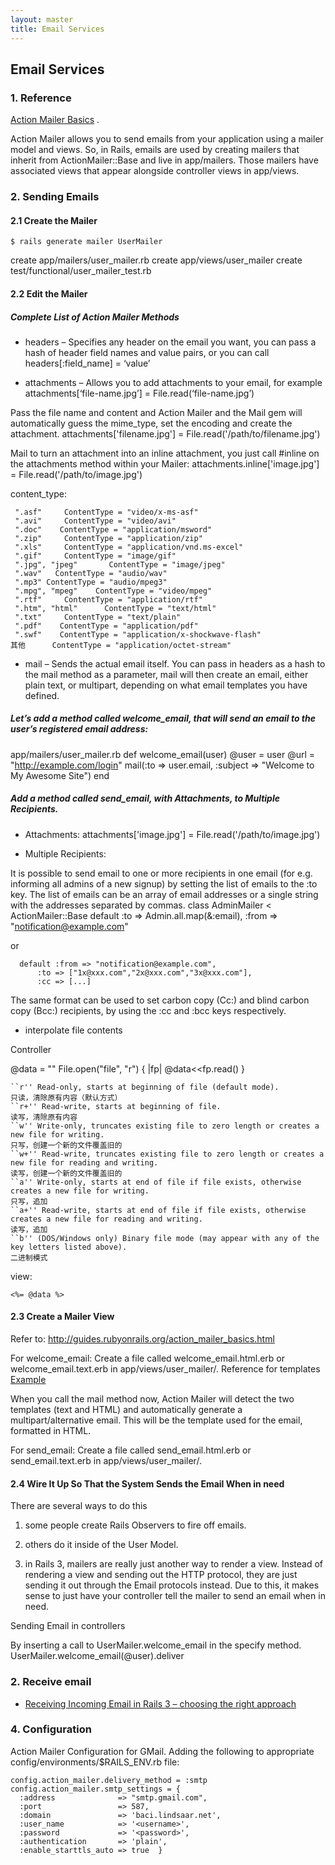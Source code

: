 ```yaml
---
layout: master
title: Email Services
---
```


## Email Services

### 1. Reference

[Action Mailer Basics](http://guides.rubyonrails.org/action_mailer_basics.html) .

Action Mailer allows you to send emails from your application using a mailer model and views. So, in Rails, emails are used by creating mailers that inherit from ActionMailer::Base and live in app/mailers. Those mailers have associated views that appear alongside controller views in app/views.

### 2. Sending Emails

#### 2.1 Create the Mailer

    $ rails generate mailer UserMailer

create    app/mailers/user_mailer.rb
create    app/views/user_mailer
create    test/functional/user_mailer_test.rb

#### 2.2 Edit the Mailer

##### Complete List of Action Mailer Methods

+ headers – Specifies any header on the email you want, you can pass a hash of header field names and value pairs, or you can call headers[:field_name] = ‘value’

+ attachments – Allows you to add attachments to your email, for example attachments[‘file-name.jpg’] = File.read(‘file-name.jpg’)

Pass the file name and content and Action Mailer and the Mail gem will automatically guess the mime_type, set the encoding and create the attachment.
    attachments['filename.jpg'] = File.read('/path/to/filename.jpg')

Mail to turn an attachment into an inline attachment, you just call #inline on the attachments method within your Mailer:
    attachments.inline['image.jpg'] = File.read('/path/to/image.jpg')


content_type:

     ".asf"     ContentType = "video/x-ms-asf" 
     ".avi"     ContentType = "video/avi" 
     ".doc"    ContentType = "application/msword" 
     ".zip"     ContentType = "application/zip" 
     ".xls"     ContentType = "application/vnd.ms-excel" 
     ".gif"     ContentType = "image/gif" 
     ".jpg", "jpeg"       ContentType = "image/jpeg" 
     ".wav"   ContentType = "audio/wav" 
     ".mp3" ContentType = "audio/mpeg3" 
     ".mpg", "mpeg"    ContentType = "video/mpeg" 
     ".rtf"     ContentType = "application/rtf" 
     ".htm", "html"      ContentType = "text/html" 
     ".txt"     ContentType = "text/plain"
     ".pdf"    ContentType = "application/pdf"
     ".swf"    ContentType = "application/x-shockwave-flash"
    其他      ContentType = "application/octet-stream"

+ mail – Sends the actual email itself. You can pass in headers as a hash to the mail method as a parameter, mail will then create an email, either plain text, or multipart, depending on what email templates you have defined.

##### Let’s add a method called welcome_email, that will send an email to the user’s registered email address:
app/mailers/user_mailer.rb
    def welcome_email(user)
      @user = user
      @url  = "http://example.com/login"
      mail(:to => user.email, :subject => "Welcome to My Awesome Site")
    end 

##### Add a method called send_email, with Attachments, to Multiple Recipients.

* Attachments:
    attachments['image.jpg'] = File.read('/path/to/image.jpg')

* Multiple Recipients:

It is possible to send email to one or more recipients in one email (for e.g. informing all admins of a new signup) by setting the list of emails to the :to key. The list of emails can be an array of email addresses or a single string with the addresses separated by commas.
    class AdminMailer < ActionMailer::Base
      default :to => Admin.all.map(&:email),
              :from => "notification@example.com"

or

      default :from => "notification@example.com",
          :to => ["1x@xxx.com","2x@xxx.com","3x@xxx.com"],
          :cc => [...]

The same format can be used to set carbon copy (Cc:) and blind carbon copy (Bcc:) recipients, by using the :cc and :bcc keys respectively.

*  interpolate file contents

Controller

   @data = ""
    File.open("file", "r") { |fp|
            @data<<fp.read()
    }


    ``r'' Read-only, starts at beginning of file (default mode).
    只读，清除原有内容（默认方式）
    ``r+'' Read-write, starts at beginning of file.
    读写，清除原有内容
    ``w'' Write-only, truncates existing file to zero length or creates a new file for writing.
    只写，创建一个新的文件覆盖旧的
    ``w+'' Read-write, truncates existing file to zero length or creates a new file for reading and writing.
    读写，创建一个新的文件覆盖旧的
    ``a'' Write-only, starts at end of file if file exists, otherwise creates a new file for writing.
    只写，追加
    ``a+'' Read-write, starts at end of file if file exists, otherwise creates a new file for reading and writing.
    读写，追加
    ``b'' (DOS/Windows only) Binary file mode (may appear with any of the key letters listed above).
    二进制模式


view:

    <%= @data %>

#### 2.3 Create a Mailer View

Refer to: http://guides.rubyonrails.org/action_mailer_basics.html

For welcome_email:
Create a file called welcome_email.html.erb or welcome_email.text.erb in app/views/user_mailer/. 
Reference for templates [Example](http://guides.rubyonrails.org/action_mailer_basics.html#complete-list-of-action-mailer-methods)

When you call the mail method now, Action Mailer will detect the two templates (text and HTML) and automatically generate a multipart/alternative email.
This will be the template used for the email, formatted in HTML.

For send_email:
Create a file called send_email.html.erb or send_email.text.erb in app/views/user_mailer/. 


#### 2.4 Wire It Up So That the System Sends the Email When in need

There are several ways to do this

1. some people create Rails Observers to fire off emails.

2. others do it inside of the User Model. 

3. in Rails 3, mailers are really just another way to render a view. Instead of rendering a view and sending out the HTTP protocol, they are just sending it out through the Email protocols instead. Due to this, it makes sense to just have your controller tell the mailer to send an email when in need.

Sending Email in controllers  

By inserting a call to UserMailer.welcome_email in the specify method.
    UserMailer.welcome_email(@user).deliver

### 2. Receive email

* [Receiving Incoming Email in Rails 3 – choosing the right approach](http://steve.dynedge.co.uk/2010/09/07/incoming-email-in-rails-3-choosing-the-right-approach/)



### 4. Configuration

Action Mailer Configuration for GMail.
Adding the following to appropriate config/environments/$RAILS_ENV.rb file:

    config.action_mailer.delivery_method = :smtp
    config.action_mailer.smtp_settings = {
      :address              => "smtp.gmail.com",
      :port                 => 587,
      :domain               => 'baci.lindsaar.net',
      :user_name            => '<username>',
      :password             => '<password>',
      :authentication       => 'plain',
      :enable_starttls_auto => true  }


